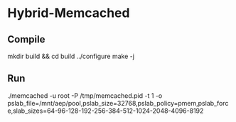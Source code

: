 # Hybrid-Memcached
## Compile
mkdir build && cd build
../configure
make -j

## Run
./memcached -u root -P /tmp/memcached.pid -t 1 -o pslab_file=/mnt/aep/pool,pslab_size=32768,pslab_policy=pmem,pslab_force,slab_sizes=64-96-128-192-256-384-512-1024-2048-4096-8192
